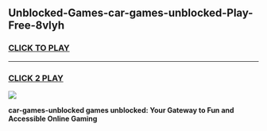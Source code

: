 
## Unblocked-Games-car-games-unblocked-Play-Free-8vlyh
<h3>
<a href="https://premium76.site?title=car-games-unblocked&ref=24M">CLICK TO PLAY</a></h3>
<hr>

<h3>
<a href="https://premium76.site?title=car-games-unblocked&ref=24M">CLICK 2 PLAY</a>
  
</h3>

<a href="https://premium76.site?title=car-games-unblocked&ref=24M"><img src="https://clearcache.store/games.png"></a>


**car-games-unblocked games unblocked: Your Gateway to Fun and Accessible Online Gaming**
